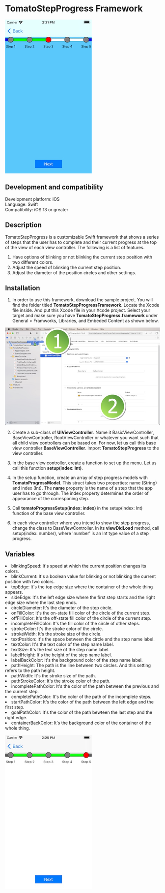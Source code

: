 # TomatoStepProgress Framework

![](Screenshots/Screenshot_001.jpg)

<h2>Development and compatibility</h2>

Development platform: iOS<br/>
Language: Swift<br/>
Compatibility: iOS 13 or greater<br/>

<h2>Description</h2>

TomatoStepProgress is a customizable Swift framework that shows a series of steps that the user has to complete and their current progress at the top of the view of each view controller.  The following is a list of features.

<ol>
<li>Have options of blinking or not blinking the current step position with two different colors.</li>
<li>Adjust the speed of blinking the current step position.</li>
<li>Adjust the diameter of the position circles and other settings.</li>
</ol>

<h2>Installation</h2>

1. In order to use this framework, download the sample project.  You will find the folder titled **TomatoStepProgressFramework**.  Locate the Xcode file inside.  And put this Xcode file in your Xcode project.  Select your target and make sure you have **TomatoStepProgress.framework** under General > Framworks, Libraries, and Embeded Content as shown below.

![](Screenshots/Screenshot_002.jpg)

2. Create a sub-class of **UIViewController**.  Name it BasicViewController, BaseViewController, RootViewController or whatever you want such that all child view controllers can be based on.  For now, let us call this base view controller **BaseViewController**.  Import **TomatoStepProgress** to the view controller.

3. In the base view controller, create a function to set up the menu.  Let us call this function **setup(index: Int)**.

4. In the setup function, create an array of step progress models with **TomatoProgressModel**.  This struct takes two properties: name (String) and index (Int).  The **name** property is the name of a step that the app user has to go through.  The index property determines the order of appearance of the corresponing step.

5. Call **tomatoProgressSetup(index: index)** in the setup(index: Int) function of the base view controller.

7. In each view controller where you intend to show the step progress, change the class to BaseViewController.  In its **viewDidLoad** method, call setup(index: number), where 'number' is an Int type value of a step progress.

<h2>Variables</h2>

<li>blinkingSpeed: It's speed at which the current position changes its colors.</li>
<li>blinkCurrent: It's a boolean value for blinking or not blinking the current position with two colors.</li>

<li>topEdge: It's the top edge size where the container of the whole thing appears.</li>
<li>sideEdge: It's the left edge size where the first step starts and the right edge size where the last step ends.</li>

<li>circleDiameter: It's the diameter of the step circle.</li>
<li>onFillColor: It's the on-state fill color of the circle of the current step.</li>
<li>offFillColor: It's the off-state fill color of the circle of the current step.</li>
<li>incompleteFillColor: It's the fill color of the circle of other steps.</li>
<li>strokeColor: It's the stroke color of the circle.</li>
<li>strokeWidth: It's the stroke size of the circle.</li>

<li>textPosition: It's the space between the circle and the step name label.</li>
<li>textColor: It's the text color of the step name label.</li>
<li>textSize: It's the text size of the step name label.</li>
<li>labelHeight: It's the height of the step name label.</li>
<li>labelBackColor: It's the background color of the step name label.</li>

<li>pathHeight: The path is the line between two circles.  And this setting refers to the path height.</li>
<li>pathWidth: It's the stroke size of the path.</li>
<li>pathStrokeColor: It's the stroke color of the path.</li>
<li>incompletePathColor: It's the color of the path between the previous and the current step.</li>
<li>completePathColor: It's the color of the path of the incomplete steps.</li>
<li>startPathColor: It's the color of the path between the left edge and the first step.</li>
<li>goalPathColor: It's the color of the path bewteen the last step and the right edge.</li>
<li>containerBackColor: It's the background color of the container of the whole thing.</li>

![](Screenshots/Screenshot_003.jpg)
